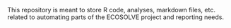 This repository is meant to store R code, analyses, markdown files, etc. related to automating parts of the ECOSOLVE project and reporting needs.
